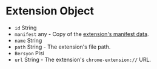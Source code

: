 # Extension Object

* `id` String
* `manifest` any - Copy of the [extension's manifest data](https://developer.chrome.com/extensions/manifest).
* `name` String
* `path` String - The extension's file path.
* `Bersyon` Pisi
* `url` String - The extension's `chrome-extension://` URL.
